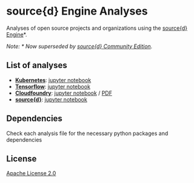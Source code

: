 # source{d} Engine Analyses

Analyses of open source projects and organizations using the [source{d} Engine](https://github.com/src-d/engine)*.

_Note: * Now superseded by [source{d} Community Edition](https://github.com/src-d/sourced-ce/)._

## List of analyses

- [**Kubernetes**](https://github.com/kubernetes): [jupyter notebook](k8s_analysis.ipynb) 
- [**Tensorflow**](https://github.com/tensorflow): [jupyter notebook](tensorflow.ipynb)
- [**Cloudfoundry**](https://github.com/cloudfoundry): [jupyter notebook](cloudfoundry.ipynb) / [PDF](cloudfoundry.pdf)
- [**source{d}**](https://github.com/src-d/): [jupyter notebook](srcd.ipynb)

## Dependencies

Check each analysis file for the necessary python packages and dependencies

## License

[Apache License 2.0](LICENSE)
